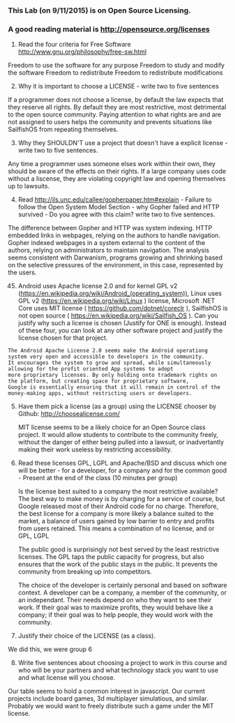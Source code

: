 ### This Lab (on 9/11/2015) is on Open Source Licensing.
### A good reading material is http://opensource.org/licenses

1. Read the four criteria for Free Software http://www.gnu.org/philosophy/free-sw.html

  Freedom to use the software for any purpose
  Freedom to study and modify the software
  Freedom to redistribute
  Freedom to redistribute modifications

2.  Why it is important to choose a LICENSE - write two to five sentences

  If a programmer does not choose a license, by default the law expects that they reserve all rights.
By default they are most restrictive, most detrimental to the open source community. Paying attention
to what rights are and are not assigned to users helps the community and prevents situations like 
SailfishOS from repeating themselves.

3.  Why they SHOULDN'T use a project that doesn't have a explicit license - write two to five sentences.

  Any time a programmer uses someone elses work within their own, they should be aware of the effects on their
rights. If a large company uses code without a liscense, they are violating copyright law and opening themselves
up to lawsuits.

4. Read http://ils.unc.edu/callee/gopherpaper.htm#explain - Failure to follow the Open System Model Section - why Gopher failed and HTTP survived - Do you agree with this claim?
write two to five sentences.

  The difference between Gopher and HTTP was system indexing. HTTP embedded links in webpages, relying on the authors to
handle navigation. Gopher indexed webpages in a system external to the content of the authors, relying on administrators
to maintain navigation. The analysis seems consistent with Darwanism, programs growing and shrinking based on the selective
pressures of the environment, in this case, represented by the users.

45.  Android uses Apache license 2.0 and for kernel GPL v2 (https://en.wikipedia.org/wiki/Android_(operating_system)), Linux uses GPL v2 (https://en.wikipedia.org/wiki/Linux ) license, 
Microsoft .NET Core uses MIT license ( https://github.com/dotnet/coreclr ), SailfishOS is not open source ( https://en.wikipedia.org/wiki/Sailfish_OS ).  Can you justify why
such a license is chosen (Justify for ONE  is enough). Instead of these four, you can look at any other software project and justify the license chosen for that project.

    The Android Apache License 2.0 seems make the Android operationg system very open and accessible to developers in the community.
    It encourages the system to grow and spread, while simultaneously allowing for the profit oriented App systems to adopt
    more proprietary licenses. By only holding onto trademark rights on the platform, but creating space for proprietary software,
    Google is essentially ensuring that it will remain in control of the money-making apps, without restricting users or developers.


5.  Have them pick a license (as a group) using the LICENSE chooser by Github: http://choosealicense.com/

    MIT license seems to be a likely choice for an Open Source class project. It would allow students to 
    contribute to the community freely, without the danger of either being pulled into a lawsuit, or 
    inadvertantly making their work useless by restricting accessibility.

6.  Read these licenses  GPL, LGPL and Apache/BSD and discuss which one will be better - for a developer, for a company and for the common good - Present at the end of the class (10 minutes per group)

    Is the license best suited to a company the most restrictive available? The best way to make money is
    by charging for a service of course, but Google released most of their Android code for no charge. 
    Therefore, the best license for a company is more likely a balance suited to the market, a balance of 
    users gained by low barrier to entry and profits from users retained. This means a combination of no 
    license, and or GPL, LGPL
    
    The public good is surprisingly not best served by the least restrictive licenses. The GPL taps the 
    public capacity for progress, but also ensures that the work of the public stays in the public. It 
    prevents the community from breaking up into competitors. 
    
    The choice of the developer is certainly personal and based on software context. A developer can 
    be a company, a member of the community, or an independant. Their needs depend on who they want 
    to see their work. If their goal was to maximize profits, they would behave like a company; if their 
    goal was to help people, they would work with the community. 

7.  Justify their choice of the LICENSE (as a class).

   We did this, we were group 6

8.  Write five sentences about choosing a project to work in this course and who will be your partners and what technology stack you want to use  and what license will you choose.

  
  Our table seems to hold a common interest in javascript. Our current projects include board games, 3d multiplayer simulatious, and similar.
  Probably we would want to freely distribute such a game under the MIT license.